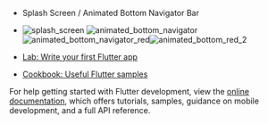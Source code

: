 - Splash Screen  / Animated Bottom Navigator Bar
- ![splash_screen](https://github.com/sevgitr/flutter_example/assets/49620686/aafa5038-213a-4888-a250-a9d4460424d6)
 ![animated_bottom_navigator](https://github.com/sevgitr/flutter_example/assets/49620686/049d18c4-4e39-4ed6-b08a-280793a0d596) ![animated_bottom_navigator_red](https://github.com/sevgitr/flutter_example/assets/49620686/1c6eabb9-d22b-42fa-90f7-6030a4226412)![animated_bottom_red_2](https://github.com/sevgitr/flutter_example/assets/49620686/99253ed5-1f86-4a48-bfed-a7ea35611339)









- [Lab: Write your first Flutter app](https://docs.flutter.dev/get-started/codelab)
- [Cookbook: Useful Flutter samples](https://docs.flutter.dev/cookbook)

For help getting started with Flutter development, view the
[online documentation](https://docs.flutter.dev/), which offers tutorials,
samples, guidance on mobile development, and a full API reference.
